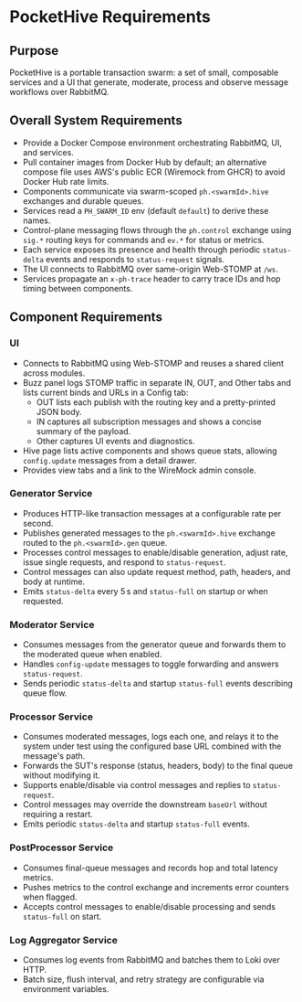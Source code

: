 # PocketHive Requirements

## Purpose
PocketHive is a portable transaction swarm: a set of small, composable services and a UI that generate, moderate, process and observe message workflows over RabbitMQ.

## Overall System Requirements
- Provide a Docker Compose environment orchestrating RabbitMQ, UI, and services.
- Pull container images from Docker Hub by default; an alternative compose file uses AWS's public ECR (Wiremock from GHCR) to avoid Docker Hub rate limits.
- Components communicate via swarm-scoped `ph.<swarmId>.hive` exchanges and durable queues.
- Services read a `PH_SWARM_ID` env (default `default`) to derive these names.
- Control-plane messaging flows through the `ph.control` exchange using `sig.*` routing keys for commands and `ev.*` for status or metrics.
- Each service exposes its presence and health through periodic `status-delta` events and responds to `status-request` signals.
- The UI connects to RabbitMQ over same-origin Web-STOMP at `/ws`.
- Services propagate an `x-ph-trace` header to carry trace IDs and hop timing between components.

## Component Requirements

### UI
- Connects to RabbitMQ using Web-STOMP and reuses a shared client across modules.
- Buzz panel logs STOMP traffic in separate IN, OUT, and Other tabs and lists current binds and URLs in a Config tab:
  - OUT lists each publish with the routing key and a pretty-printed JSON body.
  - IN captures all subscription messages and shows a concise summary of the payload.
  - Other captures UI events and diagnostics.
- Hive page lists active components and shows queue stats, allowing `config.update` messages from a detail drawer.
- Provides view tabs and a link to the WireMock admin console.

### Generator Service
- Produces HTTP-like transaction messages at a configurable rate per second.
- Publishes generated messages to the `ph.<swarmId>.hive` exchange routed to the `ph.<swarmId>.gen` queue.
- Processes control messages to enable/disable generation, adjust rate, issue single requests, and respond to `status-request`.
- Control messages can also update request method, path, headers, and body at runtime.
- Emits `status-delta` every 5 s and `status-full` on startup or when requested.

### Moderator Service
- Consumes messages from the generator queue and forwards them to the moderated queue when enabled.
- Handles `config-update` messages to toggle forwarding and answers `status-request`.
- Sends periodic `status-delta` and startup `status-full` events describing queue flow.

### Processor Service
- Consumes moderated messages, logs each one, and relays it to the system under test using the configured base URL combined with the message's path.
- Forwards the SUT's response (status, headers, body) to the final queue without modifying it.
- Supports enable/disable via control messages and replies to `status-request`.
- Control messages may override the downstream `baseUrl` without requiring a restart.
- Emits periodic `status-delta` and startup `status-full` events.

### PostProcessor Service
- Consumes final-queue messages and records hop and total latency metrics.
- Pushes metrics to the control exchange and increments error counters when flagged.
- Accepts control messages to enable/disable processing and sends `status-full` on start.

### Log Aggregator Service
- Consumes log events from RabbitMQ and batches them to Loki over HTTP.
- Batch size, flush interval, and retry strategy are configurable via environment variables.
